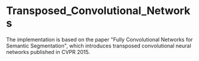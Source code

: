 # Transposed_Convolutional_Networks
The implementation is based on the paper "Fully Convolutional Networks for Semantic Segmentation", which introduces transposed convolutional neural networks published in CVPR 2015.
